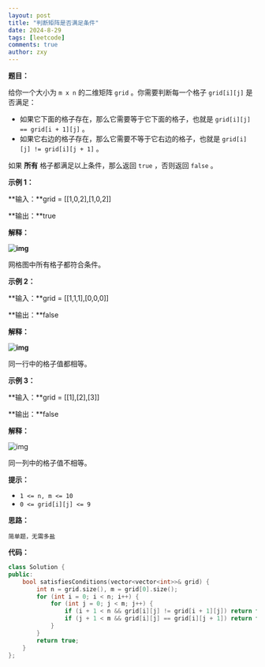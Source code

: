 ```yaml
---
layout: post
title: "判断矩阵是否满足条件"
date: 2024-8-29
tags: [leetcode]
comments: true
author: zxy
---
```


**题目：**

给你一个大小为 `m x n` 的二维矩阵 `grid` 。你需要判断每一个格子 `grid[i][j]` 是否满足：

- 如果它下面的格子存在，那么它需要等于它下面的格子，也就是 `grid[i][j] == grid[i + 1][j]` 。
- 如果它右边的格子存在，那么它需要不等于它右边的格子，也就是 `grid[i][j] != grid[i][j + 1]` 。

如果 **所有** 格子都满足以上条件，那么返回 `true` ，否则返回 `false` 。

**示例 1：**

**输入：**grid = [[1,0,2],[1,0,2]]

**输出：**true

**解释：**

**![img](https://assets.leetcode.com/uploads/2024/04/15/examplechanged.png)**

网格图中所有格子都符合条件。

**示例 2：**

**输入：**grid = [[1,1,1],[0,0,0]]

**输出：**false

**解释：**

**![img](https://assets.leetcode.com/uploads/2024/03/27/example21.png)**

同一行中的格子值都相等。

**示例 3：**

**输入：**grid = [[1],[2],[3]]

**输出：**false

**解释：**

![img](https://assets.leetcode.com/uploads/2024/03/31/changed.png)

同一列中的格子值不相等。

**提示：**

- `1 <= n, m <= 10`
- `0 <= grid[i][j] <= 9`

**思路：**

```
简单题，无需多盐
```

**代码：**

```cpp
class Solution {
public:
    bool satisfiesConditions(vector<vector<int>>& grid) {
        int n = grid.size(), m = grid[0].size();
        for (int i = 0; i < n; i++) {
            for (int j = 0; j < m; j++) {
                if (i + 1 < n && grid[i][j] != grid[i + 1][j]) return false;
                if (j + 1 < m && grid[i][j] == grid[i][j + 1]) return false;
            }
        }
        return true;
    }
};
```

